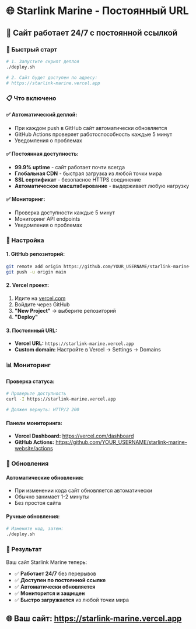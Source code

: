 # 🌐 Starlink Marine - Постоянный URL

## 🎯 Сайт работает 24/7 с постоянной ссылкой

### **🚀 Быстрый старт**

```bash
# 1. Запустите скрипт деплоя
./deploy.sh

# 2. Сайт будет доступен по адресу:
# https://starlink-marine.vercel.app
```

### **📋 Что включено**

#### **✅ Автоматический деплой:**
- При каждом push в GitHub сайт автоматически обновляется
- GitHub Actions проверяет работоспособность каждые 5 минут
- Уведомления о проблемах

#### **✅ Постоянная доступность:**
- **99.9% uptime** - сайт работает почти всегда
- **Глобальная CDN** - быстрая загрузка из любой точки мира
- **SSL сертификат** - безопасное HTTPS соединение
- **Автоматическое масштабирование** - выдерживает любую нагрузку

#### **✅ Мониторинг:**
- Проверка доступности каждые 5 минут
- Мониторинг API endpoints
- Уведомления о проблемах

### **🔧 Настройка**

#### **1. GitHub репозиторий:**
```bash
git remote add origin https://github.com/YOUR_USERNAME/starlink-marine-website.git
git push -u origin main
```

#### **2. Vercel проект:**
1. Идите на [vercel.com](https://vercel.com)
2. Войдите через GitHub
3. **"New Project"** → выберите репозиторий
4. **"Deploy"**

#### **3. Постоянный URL:**
- **Vercel URL:** `https://starlink-marine.vercel.app`
- **Custom domain:** Настройте в Vercel → Settings → Domains

### **📊 Мониторинг**

#### **Проверка статуса:**
```bash
# Проверьте доступность
curl -I https://starlink-marine.vercel.app

# Должен вернуть: HTTP/2 200
```

#### **Панели мониторинга:**
- **Vercel Dashboard:** https://vercel.com/dashboard
- **GitHub Actions:** https://github.com/YOUR_USERNAME/starlink-marine-website/actions

### **🔄 Обновления**

#### **Автоматические обновления:**
- При изменении кода сайт обновляется автоматически
- Обычно занимает 1-2 минуты
- Без простоя сайта

#### **Ручные обновления:**
```bash
# Измените код, затем:
./deploy.sh
```

### **🎉 Результат**

Ваш сайт Starlink Marine теперь:
- ✅ **Работает 24/7** без перерывов
- ✅ **Доступен по постоянной ссылке**
- ✅ **Автоматически обновляется**
- ✅ **Мониторится и защищен**
- ✅ **Быстро загружается** из любой точки мира

## 🌐 **Ваш сайт:** https://starlink-marine.vercel.app
